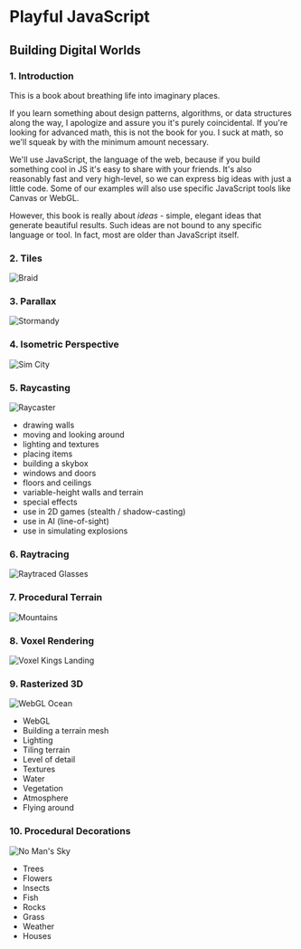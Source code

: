 # Playful JavaScript
## Building Digital Worlds

### 1. Introduction

This is a book about breathing life into imaginary places.

If you learn something about design patterns, algorithms, or data structures along the way,
I apologize and assure you it's purely coincidental.
If you're looking for advanced math, this is not the book for you.
I suck at math, so we'll squeak by with the minimum amount necessary.

We'll use JavaScript, the language of the web, because if you build something cool in JS it's easy to share with your friends.
It's also reasonably fast and very high-level, so we can express big ideas with just a little code.
Some of our examples will also use specific JavaScript tools like Canvas or WebGL.

However, this book is really about *ideas* -
simple, elegant ideas that generate beautiful results.
Such ideas are not bound to any specific language or tool.
In fact, most are older than JavaScript itself.

### 2. Tiles

![Braid](http://learningworksforkids.com/wp-content/uploads/Braid-screen01.jpg)

### 3. Parallax

![Stormandy](http://fc08.deviantart.net/fs70/f/2012/343/0/6/wip_parallax_background_by_stormandy-d5n5tr6.png)

### 4. Isometric Perspective

![Sim City](http://web-vassets.ea.com/Assets/Resources/Image/Screenshots/scs-commercial-city.jpg?cb=1338867364)

### 5. Raycasting

![Raycaster](http://oi46.tinypic.com/29o1qf8.jpg)

- drawing walls
- moving and looking around
- lighting and textures
- placing items
- building a skybox
- windows and doors
- floors and ceilings
- variable-height walls and terrain
- special effects
- use in 2D games (stealth / shadow-casting)
- use in AI (line-of-sight)
- use in simulating explosions

### 6. Raytracing

![Raytraced Glasses](http://upload.wikimedia.org/wikipedia/commons/e/ec/Glasses_800_edit.png)

### 7. Procedural Terrain

![Mountains](http://www.decarpentier.nl/wp-content/uploads/scape_ridge_mountains.jpg)

### 8. Voxel Rendering

![Voxel Kings Landing](http://i.kinja-img.com/gawker-media/image/upload/s--hB_KFSV1--/c_fit,fl_progressive,q_80,w_636/18d2a14m14wvdjpg.jpg)

### 9. Rasterized 3D

![WebGL Ocean](http://tpucdn.com/npu/img/2013/03-28/1056-2b234882_680_400.jpg)

- WebGL
- Building a terrain mesh
- Lighting
- Tiling terrain
- Level of detail
- Textures
- Water
- Vegetation
- Atmosphere
- Flying around

### 10. Procedural Decorations

![No Man's Sky](http://cdn3.vox-cdn.com/assets/4646831/no-mans-sky-gallery-06.jpg)

- Trees
- Flowers
- Insects
- Fish
- Rocks
- Grass
- Weather
- Houses

